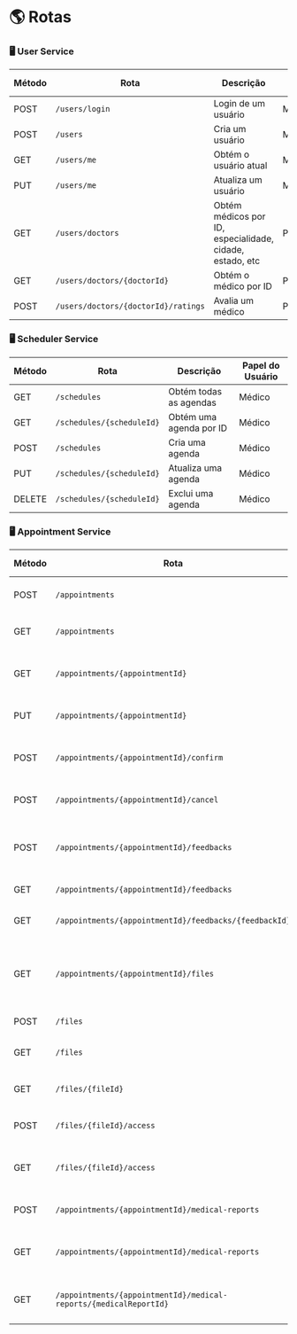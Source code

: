 # 🌎 Rotas

### 🖥️ User Service

| Método | Rota                                | Descrição                                                | Papel do Usuário |
| ------ | ----------------------------------- | -------------------------------------------------------- | ---------------- |
| POST   | `/users/login`                      | Login de um usuário                                      | Médico/Paciente  |
| POST   | `/users`                            | Cria um usuário                                          | Médico/Paciente  |
| GET    | `/users/me`                         | Obtém o usuário atual                                    | Médico/Paciente  |
| PUT    | `/users/me`                         | Atualiza um usuário                                      | Médico/Paciente  |
| GET    | `/users/doctors`                    | Obtém médicos por ID, especialidade, cidade, estado, etc | Paciente         |
| GET    | `/users/doctors/{doctorId}`         | Obtém o médico por ID                                    | Paciente         |
| POST   | `/users/doctors/{doctorId}/ratings` | Avalia um médico                                         | Paciente         |

### 🖥️ Scheduler Service

| Método | Rota                      | Descrição               | Papel do Usuário |
| ------ | ------------------------- | ----------------------- | ---------------- |
| GET    | `/schedules`              | Obtém todas as agendas  | Médico           |
| GET    | `/schedules/{scheduleId}` | Obtém uma agenda por ID | Médico           |
| POST   | `/schedules`              | Cria uma agenda         | Médico           |
| PUT    | `/schedules/{scheduleId}` | Atualiza uma agenda     | Médico           |
| DELETE | `/schedules/{scheduleId}` | Exclui uma agenda       | Médico           |

### 🖥️ Appointment Service

| Método | Rota                                                              | Descrição                                       | Papel do Usuário |
| ------ | ----------------------------------------------------------------- | ----------------------------------------------- | ---------------- |
| POST   | `/appointments`                                                   | Cria uma consulta via evento                    | Paciente         |
| GET    | `/appointments`                                                   | Obtém todas as consultas                        | Médico/Paciente  |
| GET    | `/appointments/{appointmentId}`                                   | Obtém uma consulta por ID                       | Médico/Paciente  |
| PUT    | `/appointments/{appointmentId}`                                   | Atualiza uma consulta                           | Paciente         |
| POST   | `/appointments/{appointmentId}/confirm`                           | Confirma ou recusa uma consulta                 | Médico           |
| POST   | `/appointments/{appointmentId}/cancel`                            | Cancela uma consulta                            | Médico/Paciente  |
| POST   | `/appointments/{appointmentId}/feedbacks`                         | Adiciona feedback a uma consulta via evento     | Paciente         |
| GET    | `/appointments/{appointmentId}/feedbacks`                         | Obtém feedbacks                                 | Médico/Paciente  |
| GET    | `/appointments/{appointmentId}/feedbacks/{feedbackId}`            | Obtém feedback por ID                           | Médico/Paciente  |
| GET    | `/appointments/{appointmentId}/files`                             | Obtém todos os arquivos anexados a uma consulta | Médico           |
| POST   | `/files`                                                          | Atualiza arquivos                               | Paciente         |
| GET    | `/files`                                                          | Obtém todos os arquivos                         | Paciente         |
| GET    | `/files/{fileId}`                                                 | Obtém um arquivo por ID                         | Paciente         |
| POST   | `/files/{fileId}/access`                                          | Cria um acesso de arquivo                       | Paciente         |
| GET    | `/files/{fileId}/access`                                          | Obtém todos os acessos de arquivo               | Paciente         |
| POST   | `/appointments/{appointmentId}/medical-reports`                   | Cria um prontuário médico                       | Médico           |
| GET    | `/appointments/{appointmentId}/medical-reports`                   | Obtém todos os prontuários médicos              | Médico           |
| GET    | `/appointments/{appointmentId}/medical-reports/{medicalReportId}` | Obtém um prontuário médico por ID               | Médico           |
